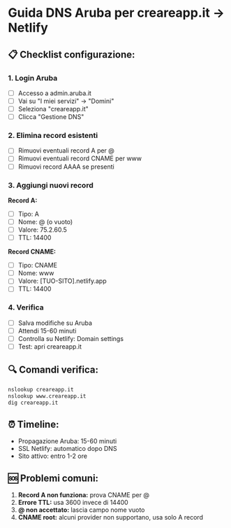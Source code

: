 # Guida DNS Aruba per creareapp.it → Netlify

## 📋 Checklist configurazione:

### 1. Login Aruba
- [ ] Accesso a admin.aruba.it
- [ ] Vai su "I miei servizi" → "Domini"
- [ ] Seleziona "creareapp.it"
- [ ] Clicca "Gestione DNS"

### 2. Elimina record esistenti
- [ ] Rimuovi eventuali record A per @
- [ ] Rimuovi eventuali record CNAME per www
- [ ] Rimuovi record AAAA se presenti

### 3. Aggiungi nuovi record
**Record A:**
- [ ] Tipo: A
- [ ] Nome: @ (o vuoto)
- [ ] Valore: 75.2.60.5
- [ ] TTL: 14400

**Record CNAME:**
- [ ] Tipo: CNAME
- [ ] Nome: www
- [ ] Valore: [TUO-SITO].netlify.app
- [ ] TTL: 14400

### 4. Verifica
- [ ] Salva modifiche su Aruba
- [ ] Attendi 15-60 minuti
- [ ] Controlla su Netlify: Domain settings
- [ ] Test: apri creareapp.it

## 🔍 Comandi verifica:
```bash
nslookup creareapp.it
nslookup www.creareapp.it
dig creareapp.it
```

## ⏰ Timeline:
- Propagazione Aruba: 15-60 minuti
- SSL Netlify: automatico dopo DNS
- Sito attivo: entro 1-2 ore

## 🆘 Problemi comuni:
1. **Record A non funziona:** prova CNAME per @
2. **Errore TTL:** usa 3600 invece di 14400
3. **@ non accettato:** lascia campo nome vuoto
4. **CNAME root:** alcuni provider non supportano, usa solo A record